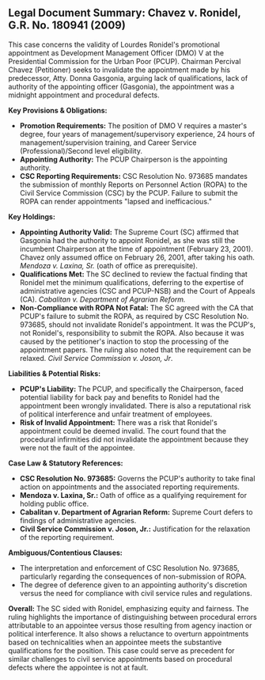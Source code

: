 ## Legal Document Summary: Chavez v. Ronidel, G.R. No. 180941 (2009)

This case concerns the validity of Lourdes Ronidel's promotional appointment as Development Management Officer (DMO) V at the Presidential Commission for the Urban Poor (PCUP).  Chairman Percival Chavez (Petitioner) seeks to invalidate the appointment made by his predecessor, Atty. Donna Gasgonia, arguing lack of qualifications, lack of authority of the appointing officer (Gasgonia), the appointment was a midnight appointment and procedural defects.

**Key Provisions & Obligations:**

*   **Promotion Requirements:**  The position of DMO V requires a master's degree, four years of management/supervisory experience, 24 hours of management/supervision training, and Career Service (Professional)/Second level eligibility.
*   **Appointing Authority:**  The PCUP Chairperson is the appointing authority.
*   **CSC Reporting Requirements:**  CSC Resolution No. 973685 mandates the submission of monthly Reports on Personnel Action (ROPA) to the Civil Service Commission (CSC) by the PCUP. Failure to submit the ROPA can render appointments "lapsed and inefficacious."

**Key Holdings:**

*   **Appointing Authority Valid:** The Supreme Court (SC) affirmed that Gasgonia had the authority to appoint Ronidel, as she was still the incumbent Chairperson at the time of appointment (February 23, 2001). Chavez only assumed office on February 26, 2001, after taking his oath. *Mendoza v. Laxina, Sr.* (oath of office as prerequisite).
*   **Qualifications Met:** The SC declined to review the factual finding that Ronidel met the minimum qualifications, deferring to the expertise of administrative agencies (CSC and PCUP-NSB) and the Court of Appeals (CA). *Cabalitan v. Department of Agrarian Reform.*
*   **Non-Compliance with ROPA Not Fatal:** The SC agreed with the CA that PCUP's failure to submit the ROPA, as required by CSC Resolution No. 973685, should not invalidate Ronidel's appointment.  It was the PCUP's, not Ronidel's, responsibility to submit the ROPA. Also because it was caused by the petitioner's inaction to stop the processing of the appointment papers. The ruling also noted that the requirement can be relaxed. *Civil Service Commission v. Joson, Jr*.

**Liabilities & Potential Risks:**

*   **PCUP's Liability:**  The PCUP, and specifically the Chairperson, faced potential liability for back pay and benefits to Ronidel had the appointment been wrongly invalidated. There is also a reputational risk of political interference and unfair treatment of employees.
*   **Risk of Invalid Appointment:** There was a risk that Ronidel's appointment could be deemed invalid. The court found that the procedural infirmities did not invalidate the appointment because they were not the fault of the appointee.

**Case Law & Statutory References:**

*   **CSC Resolution No. 973685:** Governs the PCUP's authority to take final action on appointments and the associated reporting requirements.
*   **Mendoza v. Laxina, Sr.:** Oath of office as a qualifying requirement for holding public office.
*   **Cabalitan v. Department of Agrarian Reform:** Supreme Court defers to findings of administrative agencies.
*   **Civil Service Commission v. Joson, Jr.:** Justification for the relaxation of the reporting requirement.

**Ambiguous/Contentious Clauses:**

*   The interpretation and enforcement of CSC Resolution No. 973685, particularly regarding the consequences of non-submission of ROPA.
*   The degree of deference given to an appointing authority's discretion versus the need for compliance with civil service rules and regulations.

**Overall:** The SC sided with Ronidel, emphasizing equity and fairness. The ruling highlights the importance of distinguishing between procedural errors attributable to an appointee versus those resulting from agency inaction or political interference. It also shows a reluctance to overturn appointments based on technicalities when an appointee meets the substantive qualifications for the position. This case could serve as precedent for similar challenges to civil service appointments based on procedural defects where the appointee is not at fault.
